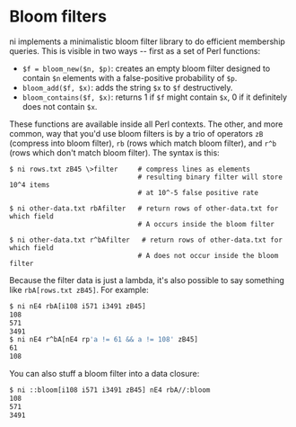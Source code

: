 # Bloom filters
ni implements a minimalistic bloom filter library to do efficient membership
queries. This is visible in two ways -- first as a set of Perl functions:

- `$f = bloom_new($n, $p)`: creates an empty bloom filter designed to contain
  `$n` elements with a false-positive probability of `$p`.
- `bloom_add($f, $x)`: adds the string `$x` to `$f` destructively.
- `bloom_contains($f, $x)`: returns 1 if `$f` might contain `$x`, 0 if it
  definitely does not contain `$x`.

These functions are available inside all Perl contexts. The other, and more
common, way that you'd use bloom filters is by a trio of operators `zB`
(compress into bloom filter), `rb` (rows which match bloom filter), and `r^b`
(rows which don't match bloom filter). The syntax is this:

```
$ ni rows.txt zB45 \>filter     # compress lines as elements
                                # resulting binary filter will store 10^4 items
                                # at 10^-5 false positive rate

$ ni other-data.txt rbAfilter   # return rows of other-data.txt for which field
                                # A occurs inside the bloom filter

$ ni other-data.txt r^bAfilter   # return rows of other-data.txt for which field
                                # A does not occur inside the bloom filter
```

Because the filter data is just a lambda, it's also possible to say something
like `rbA[rows.txt zB45]`. For example:

```bash
$ ni nE4 rbA[i108 i571 i3491 zB45]
108
571
3491
$ ni nE4 r^bA[nE4 rp'a != 61 && a != 108' zB45]
61
108
```

You can also stuff a bloom filter into a data closure:

```bash
$ ni ::bloom[i108 i571 i3491 zB45] nE4 rbA//:bloom
108
571
3491
```
